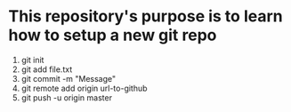 <h1>
    This repository's purpose is to learn how to setup a new git repo
</h1>

<ol>
    <li>
        git init
    </li>
    <li>
        git add file.txt
    </li>
    <li>
        git commit -m "Message"
    </li>
    <li>
        git remote add origin url-to-github
    </li>
    <li>
        git push -u origin master
    </li>
</ol>